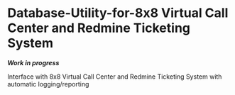 # Database-Utility-for-8x8 Virtual Call Center and Redmine Ticketing System

***Work in progress***

Interface with 8x8 Virtual Call Center and Redmine Ticketing System with automatic logging/reporting
